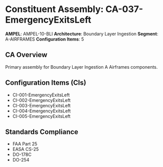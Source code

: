# Constituent Assembly: CA-037-EmergencyExitsLeft

**AMPEL**: AMPEL-10-BLI
**Architecture**: Boundary Layer Ingestion
**Segment**: A-AIRFRAMES
**Configuration Items**: 5

## CA Overview
Primary assembly for Boundary Layer Ingestion A Airframes components.

## Configuration Items (CIs)
- CI-001-EmergencyExitsLeft
- CI-002-EmergencyExitsLeft
- CI-003-EmergencyExitsLeft
- CI-004-EmergencyExitsLeft
- CI-005-EmergencyExitsLeft

## Standards Compliance
- FAA Part 25
- EASA CS-25
- DO-178C
- DO-254
